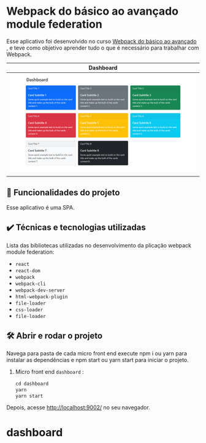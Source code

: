 # Webpack do básico ao avançado module federation

Esse aplicativo foi desenvolvido no curso <a href="https://www.udemy.com/course/webpack-do-basico-ao-avancado-com-projeto/" target="_blank">Webpack do básico ao avançado</a> , e teve como objetivo aprender tudo o que é necessário para trabalhar com Webpack.

|Dashboard|
|-----|
|<img src="dashboard.png" alt="Dashboard" >|

## 🔨 Funcionalidades do projeto

Esse aplicativo é uma SPA.

## ✔️ Técnicas e tecnologias utilizadas

Lista das bibliotecas utilizadas no desenvolvimento da plicação webpack module federation:

- `react`
- `react-dom`
- `webpack`
- `webpack-cli`
- `webpack-dev-server`
- `html-webpack-plugin`
- `file-loader`
- `css-loader`
- `file-loader`

## 🛠️ Abrir e rodar o projeto

Navega para pasta de cada micro front end execute npm i ou yarn para instalar as dependências e npm start ou yarn start para iniciar o projeto.

1. Micro front end `dashboard` :
   ```shell
   cd dashboard  
   yarn
   yarn start
   ```
Depois, acesse <a href="http://localhost:9002/" target="_blank">http://localhost:9002/</a> no seu navegador. 

# dashboard
